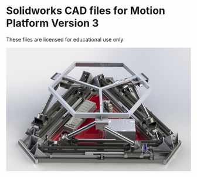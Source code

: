 # Solidworks CAD files for Motion Platform Version 3
These files are licensed for educational use only


![platform v3](https://github.com/michaelmargolis/MDXeMotionV3/blob/master/Docs/CAD/Platform%20without%20top.JPG)


